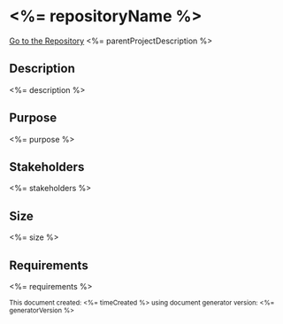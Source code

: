 # <%= repositoryName %>
[Go to the Repository](<%= repositoryLink %>)
<%= parentProjectDescription %>
## Description
<%= description %>

## Purpose
<%= purpose %>
                
## Stakeholders
<%= stakeholders %>
                    
## Size
<%= size %>

## Requirements
<%= requirements %>

<sub>This document created: <%= timeCreated %> using document generator version: <%= generatorVersion %><sub>